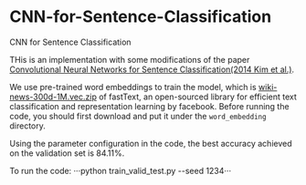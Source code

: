 # CNN-for-Sentence-Classification
CNN for Sentence Classification

THis is an implementation with some modifications of the paper [Convolutional Neural Networks for Sentence Classification(2014 Kim et al.)](http://www.emnlp2014.org/papers/pdf/EMNLP2014181.pdf). 

We use pre-trained word embeddings to train the model, which is [wiki-news-300d-1M.vec.zip](http://fasttext.cc/docs/en/english-vectors.html) of fastText, an open-sourced library for efficient text classification and representation learning by facebook. Before running the code, you should first download and put it under the ```word_embedding``` directory.

Using the parameter configuration in the code, the best accuracy achieved on the validation set is 84.11%.

To run the code:
···python train_valid_test.py --seed 1234···
